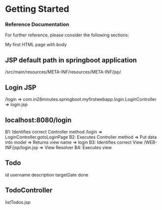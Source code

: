 # Getting Started

### Reference Documentation
For further reference, please consider the following sections:

<html>
<head>
    <title>My first HTML Page</title>
</head>
<body>
My first HTML page with body
</body>
</html>

## JSP default path in springboot application
/src/main/resources/META-INF/resources/META-INF/jsp/

## Login JSP
/login => com.in28minutes.springboot.myfirstwebapp.login.LoginController => login.jsp

## localhost:8080/login
B1: Identifies correct Controller method
/login => LoginController.gotoLoginPage
B2: Executes Controller method
=> Put data into model
=> Returns view name => login
B3: Identifies correct View
/WEB-INF/jsp/login.jsp => View Resolver
B4: Executes view

## Todo
id
username
description
targetDate
done

## TodoController
listTodos.jsp



